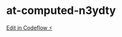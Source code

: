 # at-computed-n3ydty

[Edit in Codeflow ⚡️](https://stackblitz.com/~/github.com/leischj/at-computed-n3ydty)